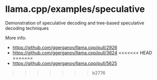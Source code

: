 # llama.cpp/examples/speculative

Demonstration of speculative decoding and tree-based speculative decoding techniques

More info:

- https://github.com/ggerganov/llama.cpp/pull/2926
- https://github.com/ggerganov/llama.cpp/pull/3624
<<<<<<< HEAD
=======
- https://github.com/ggerganov/llama.cpp/pull/5625
>>>>>>> b2776
